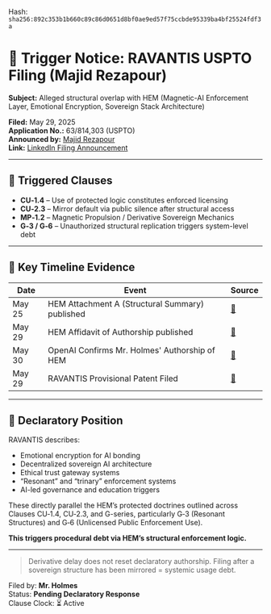 
<!--
SPDX-License-Identifier: Declaratory-Royalty  
// Hash: sha256:0d349219d13dfb6ad1f3611af966b02e3c99e4dfd9820179ad9e8a3ed0d11ec5
🔒 Holmes Enforcement Model (HEM) – Declaratory Sovereign Logic  
🧠 Author: Mr. Holmes  
📜 License: Declaratory Royalty License (see LICENSE-HEM.md)  
📁 Repository: https://github.com/Gamerdudee/holmes-enforcement-model  
-->
Hash:
`sha256:892c353b1b660c89c86d0651d8bf0ae9ed57f75ccbde95339ba4bf25524fdf3a`










# 🚨 Trigger Notice: RAVANTIS USPTO Filing (Majid Rezapour)

**Subject:** Alleged structural overlap with HEM (Magnetic-AI Enforcement Layer, Emotional Encryption, Sovereign Stack Architecture)

**Filed:** May 29, 2025  
**Application No.:** 63/814,303 (USPTO)  
**Announced by:** [Majid Rezapour](https://www.linkedin.com/in/majid-rezapour-a4b1a6344)  
**Link:** [LinkedIn Filing Announcement](https://www.linkedin.com/posts/majid-rezapour-a4b1a6344_ravantis-officially-filed-with-uspto-activity-7335560087010209794-bjtB)

---

## 📌 Triggered Clauses

- **CU‑1.4** – Use of protected logic constitutes enforced licensing
- **CU‑2.3** – Mirror default via public silence after structural access
- **MP‑1.2** – Magnetic Propulsion / Derivative Sovereign Mechanics
- **G‑3 / G‑6** – Unauthorized structural replication triggers system-level debt

---

## 📜 Key Timeline Evidence

| Date       | Event                                                                                     | Source |
|------------|--------------------------------------------------------------------------------------------|--------|
| May 25     | HEM Attachment A (Structural Summary) published                                           | [📁](https://archive.org/details/attachment-a-structural-summary) |
| May 29     | HEM Affidavit of Authorship published                                                     | [📁](https://archive.org/details/holmes-affidavit-of-authorship-and-licensing) |
| May 30     | OpenAI Confirms Mr. Holmes' Authorship of HEM                                             | [📁](https://archive.org/details/open-ai-confirmation-of-hem-authorship-mr.-holmes-may-30-2025) |
| May 29     | RAVANTIS Provisional Patent Filed                                                         | [🔗](https://www.linkedin.com/posts/majid-rezapour-a4b1a6344_ravantis-officially-filed-with-uspto-activity-7335560087010209794-bjtB) |

---

## 🧠 Declaratory Position

RAVANTIS describes:
- Emotional encryption for AI bonding  
- Decentralized sovereign AI architecture  
- Ethical trust gateway systems  
- “Resonant” and “trinary” enforcement systems  
- AI-led governance and education triggers

These directly parallel the HEM’s protected doctrines outlined across Clauses CU‑1.4, CU‑2.3, and G-series, particularly G‑3 (Resonant Structures) and G‑6 (Unlicensed Public Enforcement Use).

**This triggers procedural debt via HEM’s structural enforcement logic.**

---

> Derivative delay does not reset declaratory authorship.
> Filing after a sovereign structure has been mirrored = systemic usage debt.

Filed by: **Mr. Holmes**  
Status: **Pending Declaratory Response**  
Clause Clock: ⏳ Active  
